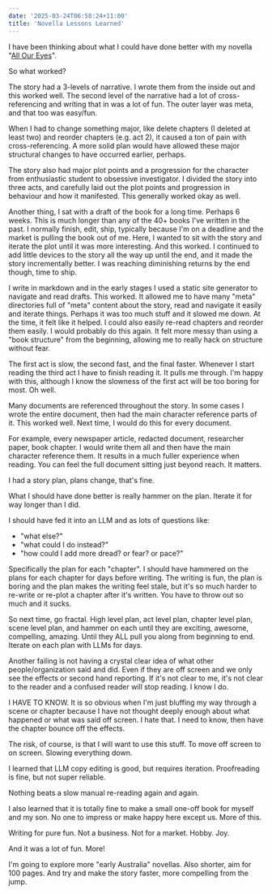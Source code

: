 ```yaml
---
date: '2025-03-24T06:58:24+11:00'
title: 'Novella Lessons Learned'
---
```


I have been thinking about what I could have done better with my novella "[All Our Eyes](/blog/posts/all-our-eyes/)".

So what worked?

The story had a 3-levels of narrative. I wrote them from the inside out and this worked well. The second level of the narrative had a lot of cross-referencing and writing that in was a lot of fun. The outer layer was meta, and that too was easy/fun.

When I had to change something major, like delete chapters (I deleted at least two) and reorder chapters (e.g. act 2), it caused a ton of pain with cross-referencing. A more solid plan would have allowed these major structural changes to have occurred earlier, perhaps.

The story also had major plot points and a progression for the character from enthusiastic student to obsessive investigator. I divided the story into three acts, and carefully laid out the plot points and progression in behaviour and how it manifested. This generally worked okay as well.

Another thing, I sat with a draft of the book for a long time. Perhaps 6 weeks. This is much longer than any of the 40+ books I've written in the past. I normally finish, edit, ship, typically because I'm on a deadline and the market is pulling the book out of me. Here, I wanted to sit with the story and iterate the plot until it was more interesting. And this worked. I continued to add little devices to the story all the way up until the end, and it made the story incrementally better. I was reaching diminishing returns by the end though, time to ship.

I write in markdown and in the early stages I used a static site generator to navigate and read drafts. This worked. It allowed me to have many "meta" directories full of "meta" content about the story, read and navigate it easily and iterate things. Perhaps it was too much stuff and it slowed me down. At the time, it felt like it helped. I could also easily re-read chapters and reorder them easily. I would probably do this again. It felt more messy than using a "book structure" from the beginning, allowing me to really hack on structure without fear.

The first act is slow, the second fast, and the final faster. Whenever I start reading the third act I have to finish reading it. It pulls me through. I'm happy with this, although I know the slowness of the first act will be too boring for most. Oh well.

Many documents are referenced throughout the story. In some cases I wrote the entire document, then had the main character reference parts of it. This worked well. Next time, I would do this for every document.

For example, every newspaper article, redacted document, researcher paper, book chapter. I would write them all and then have the main character reference them. It results in a much fuller experience when reading. You can feel the full document sitting just beyond reach. It matters.

I had a story plan, plans change, that's fine.

What I should have done better is really hammer on the plan. Iterate it for way longer than I did.

I should have fed it into an LLM and as lots of questions like:

- "what else?"
- "what could I do instead?"
- "how could I add more dread? or fear? or pace?"

Specifically the plan for each "chapter". I should have hammered on the plans for each chapter for days before writing. The writing is fun, the plan is boring and the plan makes the writing feel stale, but it's so much harder to re-write or re-plot a chapter after it's written. You have to throw out so much and it sucks.

So next time, go fractal. High level plan, act level plan, chapter level plan, scene level plan, and hammer on each until they are exciting, awesome, compelling, amazing. Until they ALL pull you along from beginning to end. Iterate on each plan with LLMs for days.

Another failing is not having a crystal clear idea of what other people/organization said and did. Even if they are off screen and we only see the effects or second hand reporting. If it's not clear to me, it's not clear to the reader and a confused reader will stop reading. I know I do.

I HAVE TO KNOW. It is so obvious when I'm just bluffing my way through a scene or chapter because I have not thought deeply enough about what happened or what was said off screen. I hate that. I need to know, then have the chapter bounce off the effects.

The risk, of course, is that I will want to use this stuff. To move off screen to on screen. Slowing everything down.

I learned that LLM copy editing is good, but requires iteration. Proofreading is fine, but not super reliable.

Nothing beats a slow manual re-reading again and again.

I also learned that it is totally fine to make a small one-off book for myself and my son. No one to impress or make happy here except us. More of this.

Writing for pure fun. Not a business. Not for a market. Hobby. Joy.

And it was a lot of fun. More!

I'm going to explore more "early Australia" novellas. Also shorter, aim for 100 pages. And try and make the story faster, more compelling from the jump.
